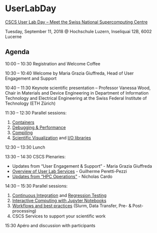 # UserLabDay

[CSCS User Lab Day – Meet the Swiss National Supercomputing Centre](https://www.cscs.ch/events/upcoming-events/event-detail/cscs-user-lab-day-meet-the-swiss-national-supercomputing-centre/)

Tuesday, September 11, 2018 @ Hochschule Luzern, Inseliquai 12B, 6002 Lucerne

## Agenda

10:00 – 10:30 Registration and Welcome Coffee

10:30 – 10:40 Welcome by Maria Grazia Giuffreda, Head of User Engagement and Support

10:40 – 11:30 Keynote scientific presentation – Professor Vanessa Wood, Chair in Materials and Device Engineering in Department of Information Technology and Electrical Engineering at the Swiss Federal Institute of Technology (ETH Zürich)

11:30 – 12:30 Parallel sessions:
1. [Containers](https://github.com/eth-cscs/UserLabDay/raw/master/slides/containers/containers_presentation.pdf)
1. [Debugging & Performance](https://github.com/eth-cscs/UserLabDay/raw/master/slides/debugging_and_perf/Debugging_and_Performance_Tools_2018.pdf)
1. [Compiling](https://github.com/eth-cscs/UserLabDay/raw/master/slides/compiling/compiling.pptx)
1. [Scientific Visualization](https://github.com/eth-cscs/UserLabDay/raw/master/slides/vis_and_io/Visualization.pdf) and [I/O libraries](https://github.com/eth-cscs/UserLabDay/blob/master/slides/vis_and_io/io.pdf)

12:30 – 13:30 Lunch

13:30 – 14:30 CSCS Plenaries: 
  - Updates from “User Engagement & Support” - Maria Grazia Giuffreda
  - [Overview of User Lab Services](https://github.com/eth-cscs/UserLabDay/raw/master/slides/ues_plenary/GPP-services-overview-userlab-day-2018.pdf) - Guilherme Peretti-Pezzi
  - [Updates from “HPC Operations”](https://github.com/eth-cscs/UserLabDay/raw/master/slides/hpc-ops_plenary/HPCOPSUserDay2018.zip) - Nicholas Cardo

14:30 – 15:30 Parallel sessions:
1. [Continuous Integration](https://github.com/eth-cscs/UserLabDay/raw/master/slides/ci_and_regression/ci_presentation.pdf) and [Regression Testing](https://github.com/eth-cscs/UserLabDay/raw/master/slides/ci_and_regression/ReFrame_CI.pdf)
1. [Interactive Computing with Jupyter Notebooks](https://github.com/eth-cscs/UserLabDay/raw/master/slides/jupyter/CSCS_User_Lab_Day_2018_Jupyter.pdf)
1. [Workflows and best practices](https://github.com/eth-cscs/UserLabDay/raw/master/slides/workflows/workflows.pdf) (Slurm, Data Transfer, Pre- & Post-processing)
1. CSCS Services to support your scientific work

15:30 Apéro and discussion with participants
